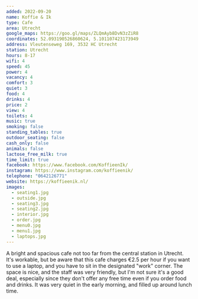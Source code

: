 ```yaml
---
added: 2022-09-20
name: Koffie & Ik
type: Cafe
area: Utrecht
google_maps: https://goo.gl/maps/ZLQmAyb8DvN3zZiR8
coordinates: 52.093190526860624, 5.101107423173949
address: Vleutenseweg 169, 3532 HC Utrecht
station: Utrecht
hours: 8-17
wifi: 4
speed: 45
power: 4
vacancy: 4
comfort: 3
quiet: 3
food: 4
drinks: 4
price: 2
view: 4
toilets: 4
music: true
smoking: false
standing_tables: true
outdoor_seating: false
cash_only: false
animals: false
lactose_free_milk: true
time_limit: true
facebook: https://www.facebook.com/KoffieenIk/
instagram: https://www.instagram.com/koffieenik/
telephone: "0642126771"
website: https://koffieenik.nl/
images:
  - seating1.jpg
  - outside.jpg
  - seating3.jpg
  - seating2.jpg
  - interior.jpg
  - order.jpg
  - menu0.jpg
  - menu1.jpg
  - laptops.jpg
---
```


A bright and spacious cafe not too far from the central station in Utrecht. It's workable, but be aware that this cafe charges €2.5 per hour if you want to use a laptop, and you have to sit in the designated "work" corner. The space is nice, and the staff was very friendly, but I'm not sure it's a good deal, especially since they don't offer any free time even if you order food and drinks. It was very quiet in the early morning, and filled up around lunch time.
